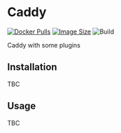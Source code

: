 # Caddy
[![Docker Pulls](https://img.shields.io/docker/pulls/illallangi/caddy.svg)](https://hub.docker.com/r/illallangi/caddy)
[![Image Size](https://images.microbadger.com/badges/image/illallangi/caddy.svg)](https://microbadger.com/images/illallangi/caddy)
![Build](https://github.com/illallangi/Caddy/workflows/Build/badge.svg)

Caddy with some plugins

## Installation

TBC

## Usage

TBC
